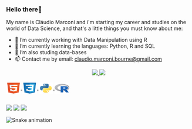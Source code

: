 ### Hello there👋 

My name is Cláudio Marconi and i'm starting my career and studies on the world of Data Science, and that's a little things you must know about me:

- 🔭 I’m currently working with Data Manipulation using R
- 🌱 I’m currently learning the languages: Python, R and SQL 
- 🤔 I’m also studing data-bases
- 📫 Contact me by email: claudio.marconi.bourne@gmail.com

<div align="center">
  <a href="https://github.com/cmarconijr">
  <img height="180em" src="https://github-readme-stats.vercel.app/api?username=cmarconijr&show_icons=true&theme=dark&include_all_commits=true&count_private=true"/>
  <img height="180em" src="https://github-readme-stats.vercel.app/api/top-langs/?username=cmarconijr&layout=compact&langs_count=7&theme=dark"/>
</div>

<div style="display: inline_block"><br>
  <img align="center" alt="Marconi-HTML" height="30" width="40" src="https://raw.githubusercontent.com/devicons/devicon/master/icons/html5/html5-original.svg">
  <img align="center" alt="Marconi-CSS" height="30" width="40" src="https://raw.githubusercontent.com/devicons/devicon/master/icons/css3/css3-original.svg">
  <img align="center" alt="Marconi-Python" height="30" width="40" src="https://raw.githubusercontent.com/devicons/devicon/master/icons/python/python-original.svg">
  <img align="center" alt="Marconi-R" height="30" width="40" src="https://github.com/devicons/devicon/blob/master/icons/r/r-original.svg">
</div>

 ## 

<div> 
 <a href="https://discord.gg/wagxzStdcR" target="_blank"><img src="https://img.shields.io/badge/Discord-7289DA?style=for-the-badge&logo=discord&logoColor=white" target="_blank"></a> 
  <a href = "mailto:claudio.marconi.bourne@gmail.com"><img src="https://img.shields.io/badge/-Gmail-%23333?style=for-the-badge&logo=gmail&logoColor=white" target="_blank"></a>
  <a href="https://www.linkedin.com/in/cláudio-marconi-63b120183/" target="_blank"><img src="https://img.shields.io/badge/-LinkedIn-%230077B5?style=for-the-badge&logo=linkedin&logoColor=white" target="_blank"></a> 
 
  ![Snake animation](https://github.com/cmarconijr/cmarconijr/blob/output/github-contribution-grid-snake.svg)
 
</div>
